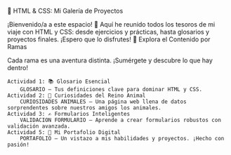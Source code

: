 🚀 HTML & CSS: Mi Galería de Proyectos

¡Bienvenido/a a este espacio! 🎉 Aquí he reunido todos los tesoros de mi viaje con HTML y CSS: desde ejercicios y prácticas, hasta glosarios y proyectos finales. ¡Espero que lo disfrutes!
🧭 Explora el Contenido por Ramas

Cada rama es una aventura distinta. ¡Sumérgete y descubre lo que hay dentro!

    Actividad 1: 📚 Glosario Esencial
        GLOSARIO – Tus definiciones clave para dominar HTML y CSS.
    Actividad 2: 🐾 Curiosidades del Reino Animal
        CURIOSIDADES ANIMALES – Una página web llena de datos sorprendentes sobre nuestros amigos los animales.
    Actividad 3: ✍️ Formularios Inteligentes
        VALIDACION FORMULARIO – Aprende a crear formularios robustos con validación avanzada.
    Actividad 5: 🌟 Mi Portafolio Digital
        PORTAFOLIO – Un vistazo a mis habilidades y proyectos. ¡Hecho con pasión!
